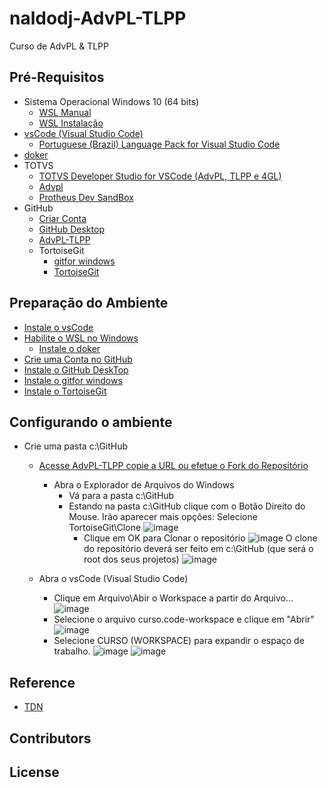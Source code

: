 # naldodj-AdvPL-TLPP

Curso de AdvPL & TLPP

## Pré-Requisitos

+ Sistema Operacional Windows 10 (64 bits)
    + [WSL Manual](https://learn.microsoft.com/en-us/windows/wsl/install-manual)
    + [WSL Instalação](https://learn.microsoft.com/en-us/windows/wsl/install)
+ [vsCode (Visual Studio Code)](https://code.visualstudio.com/)
    + [Portuguese (Brazil) Language Pack for Visual Studio Code ](https://marketplace.visualstudio.com/items?itemName=MS-CEINTL.vscode-language-pack-pt-BR)
+ [doker](https://www.docker.com/)
+ TOTVS
    + [TOTVS Developer Studio for VSCode (AdvPL, TLPP e 4GL)](https://marketplace.visualstudio.com/items?itemName=totvs.tds-vscode)
    + [Advpl](https://marketplace.visualstudio.com/items?itemName=KillerAll.advpl-vscode)
    + [ Protheus Dev SandBox](https://marketplace.visualstudio.com/items?itemName=totvs.protheus-dev-sandbox)
+ GitHub
    + [Criar Conta](https://github.com/signup)
    + [GitHub Desktop](https://desktop.github.com/)
    + [AdvPL-TLPP](https://github.com/naldodj/naldodj-AdvPL-TLPP/)
    + TortoiseGit
        + [gitfor windows](https://gitforwindows.org/)
        + [TortoiseGit](https://tortoisegit.org/download/)

## Preparação do Ambiente

+ [Instale o vsCode](https://learn.microsoft.com/en-us/windows/wsl/install)
+ [Habilite o WSL no Windows](https://learn.microsoft.com/en-us/windows/wsl/install-manual)
    + [Instale o doker](https://www.docker.com/)
+ [Crie uma Conta no GitHub](https://github.com/signup)
+ [Instale o GitHub DeskTop](https://desktop.github.com/)
+ [Instale o gitfor windows](https://gitforwindows.org/)
+ [Instale o TortoiseGit](https://tortoisegit.org/download/)

## Configurando o ambiente

+ Crie uma pasta c:\GitHub
    + [Acesse AdvPL-TLPP copie a URL ou efetue o Fork do Repositório](https://github.com/naldodj/naldodj-AdvPL-TLPP/)
        + Abra o Explorador de Arquivos do Windows
            + Vá para a pasta c:\GitHub
            + Estando na pasta c:\GitHub clique com o Botão Direito do Mouse. Irão aparecer mais opções: Selecione TortoiseGit\Clone
                ![image](https://user-images.githubusercontent.com/102384575/210172690-6dd1c385-7981-4f35-907b-0e106c7f7d1b.png)
                + Clique em OK para Clonar o repositório
                    ![image](https://user-images.githubusercontent.com/102384575/210172802-b359f61d-c1f9-4233-b10e-43a43e3be0fc.png)
                    O clone do repositório deverá ser feito em c:\GitHub (que será o root dos seus projetos)
                    ![image](https://user-images.githubusercontent.com/102384575/210172995-c7240d61-2794-4cf1-a941-ee39615aadd6.png)

    + Abra o vsCode (Visual Studio Code)
        + Clique em Arquivo\Abir o Workspace a partir do Arquivo... 
        ![image](https://user-images.githubusercontent.com/102384575/210173217-d4786daf-7b06-4a5e-9054-1dae4754297a.png)
        + Selecione o arquivo curso.code-workspace e clique em "Abrir"
        ![image](https://user-images.githubusercontent.com/102384575/210173458-48bcd97e-4f10-4d7f-8f3a-70a181b2f7f8.png)
        + Selecione CURSO (WORKSPACE) para expandir o espaço de trabalho.
        ![image](https://user-images.githubusercontent.com/102384575/210173502-b48a3e9f-0a98-4026-b52d-bb7f5fcc269c.png)
        ![image](https://user-images.githubusercontent.com/102384575/210173535-85756836-1db4-48f7-ad57-3a8ad01addbc.png)

        

## Reference

+ [TDN](https://tdn.totvs.com/display/tec/AdvPL)

## Contributors

## License

